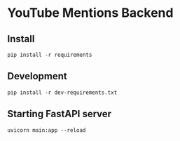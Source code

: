 # YouTube Mentions Backend

## Install

`pip install -r requirements`

## Development

`pip install -r dev-requirements.txt`

## Starting FastAPI server

`uvicorn main:app --reload`
